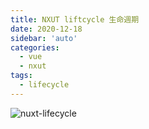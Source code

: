 ```yaml
---
title: NXUT liftcycle 生命週期
date: 2020-12-18
sidebar: 'auto'
categories:
  - vue
  - nxut
tags:
  - lifecycle
---
```


<img :src="$withBase('/img/nuxt-lifecycle.svg')" alt="nuxt-lifecycle" >
